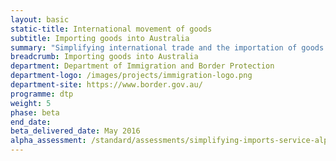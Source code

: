 ```yaml
---
layout: basic
static-title: International movement of goods
subtitle: Importing goods into Australia
summary: "Simplifying international trade and the importation of goods across Australia's border."
breadcrumb: Importing goods into Australia
department: Department of Immigration and Border Protection
department-logo: /images/projects/immigration-logo.png
department-site: https://www.border.gov.au/
programme: dtp
weight: 5
phase: beta
end_date: 
beta_delivered_date: May 2016
alpha_assessment: /standard/assessments/simplifying-imports-service-alpha/
---
```

